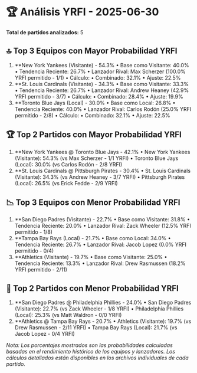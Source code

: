 # 🏆 Análisis YRFI - 2025-06-30

**Total de partidos analizados:** 5

## 🔝 Top 3 Equipos con Mayor Probabilidad YRFI
1. **New York Yankees (Visitante) - 54.3%
   • Base como Visitante: 40.0%
   • Tendencia Reciente: 26.7%
   • Lanzador Rival: Max Scherzer (100.0% YRFI permitido - 1/1)
   • Cálculo:
     • Combinado: 32.1%
     • Ajuste: 22.5%
2. **St. Louis Cardinals (Visitante) - 34.3%
   • Base como Visitante: 33.3%
   • Tendencia Reciente: 26.7%
   • Lanzador Rival: Andrew Heaney (42.9% YRFI permitido - 3/7)
   • Cálculo:
     • Combinado: 28.4%
     • Ajuste: 19.9%
3. **Toronto Blue Jays (Local) - 30.0%
   • Base como Local: 26.8%
   • Tendencia Reciente: 40.0%
   • Lanzador Rival: Carlos Rodón (25.0% YRFI permitido - 2/8)
   • Cálculo:
     • Combinado: 32.1%
     • Ajuste: 22.5%

## 🏆 Top 2 Partidos con Mayor Probabilidad YRFI
1. **New York Yankees @ Toronto Blue Jays - 42.1%
   • New York Yankees (Visitante): 54.3% (vs Max Scherzer - 1/1 YRFI)
   • Toronto Blue Jays (Local): 30.0% (vs Carlos Rodón - 2/8 YRFI)
2. **St. Louis Cardinals @ Pittsburgh Pirates - 30.4%
   • St. Louis Cardinals (Visitante): 34.3% (vs Andrew Heaney - 3/7 YRFI)
   • Pittsburgh Pirates (Local): 26.5% (vs Erick Fedde - 2/9 YRFI)

## 📉 Top 3 Equipos con Menor Probabilidad YRFI
1. **San Diego Padres (Visitante) - 22.7%
   • Base como Visitante: 31.8%
   • Tendencia Reciente: 20.0%
   • Lanzador Rival: Zack Wheeler (12.5% YRFI permitido - 1/8)
2. **Tampa Bay Rays (Local) - 21.7%
   • Base como Local: 34.0%
   • Tendencia Reciente: 26.7%
   • Lanzador Rival: Jacob Lopez (0.0% YRFI permitido - 0/4)
3. **Athletics (Visitante) - 19.7%
   • Base como Visitante: 25.0%
   • Tendencia Reciente: 13.3%
   • Lanzador Rival: Drew Rasmussen (18.2% YRFI permitido - 2/11)

## 🚫 Top 2 Partidos con Menor Probabilidad YRFI
1. **San Diego Padres @ Philadelphia Phillies - 24.0%
   • San Diego Padres (Visitante): 22.7% (vs Zack Wheeler - 1/8 YRFI)
   • Philadelphia Phillies (Local): 25.3% (vs Matt Waldron - 0/0 YRFI)
2. **Athletics @ Tampa Bay Rays - 20.7%
   • Athletics (Visitante): 19.7% (vs Drew Rasmussen - 2/11 YRFI)
   • Tampa Bay Rays (Local): 21.7% (vs Jacob Lopez - 0/4 YRFI)

*Nota: Los porcentajes mostrados son las probabilidades calculadas basadas en el rendimiento histórico de los equipos y lanzadores. Los cálculos detallados están disponibles en los archivos individuales de cada partido.*